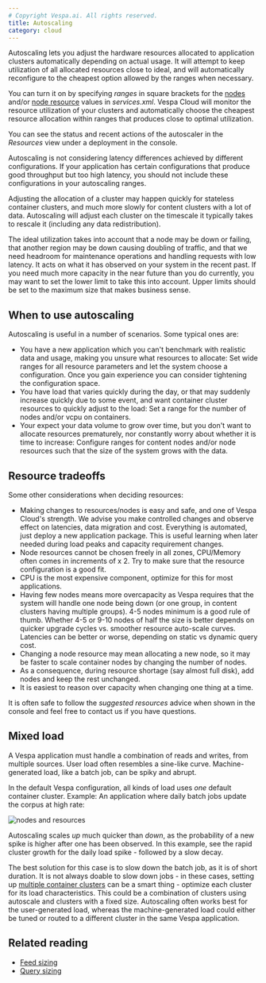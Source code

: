 ```yaml
---
# Copyright Vespa.ai. All rights reserved.
title: Autoscaling
category: cloud
---
```


Autoscaling lets you adjust the hardware resources allocated to application clusters automatically
depending on actual usage.
It will attempt to keep utilization of all allocated resources close to ideal,
and will automatically reconfigure to the cheapest option allowed by the ranges when necessary.

You can turn it on by specifying *ranges* in square brackets for the
[nodes](/en/reference/services.html#nodes) and/or
[node resource](/en/reference/services.html#resources) values in *services.xml*.
Vespa Cloud will monitor the resource utilization of your clusters
and automatically choose the cheapest resource allocation within ranges that produces close to optimal utilization.

You can see the status and recent actions of the autoscaler in the *Resources* view
under a deployment in the console.

Autoscaling is not considering latency differences achieved by different configurations.
If your application has certain configurations that produce good throughput but too high latency,
you should not include these configurations in your autoscaling ranges.

Adjusting the allocation of a cluster may happen quickly for stateless container clusters,
and much more slowly for content clusters with a lot of data. Autoscaling will adjust each cluster
on the timescale it typically takes to rescale it (including any data redistribution).

The ideal utilization takes into account that a node may be down or failing,
that another region may be down causing doubling of traffic,
and that we need headroom for maintenance operations and handling requests with low latency.
It acts on what it has observed on your system in the recent past.
If you need much more capacity in the near future than you do currently,
you may want to set the lower limit to take this into account.
Upper limits should be set to the maximum size that makes business sense.

## When to use autoscaling

Autoscaling is useful in a number of scenarios. Some typical ones are:
* You have a new application which you can't benchmark with realistic data and usage,
  making you unsure what resources to allocate:
  Set wide ranges for all resource parameters and let the system choose a configuration. Once you gain experience
  you can consider tightening the configuration space.
* You have load that varies quickly during the day, or that may suddenly increase quickly due to some event,
  and want container cluster resources to quickly adjust to the load:
  Set a range for the number of nodes and/or vcpu on containers.
* Your expect your data volume to grow over time, but you don't want to allocate resources prematurely,
  nor constantly worry about whether it is time to increase: Configure ranges for content nodes and/or node
  resources such that the size of the system grows with the data.

## Resource tradeoffs

Some other considerations when deciding resources:
* Making changes to resources/nodes is easy and safe, and one of Vespa Cloud's strength.
  We advise you make controlled changes and observe effect on latencies, data migration and cost.
  Everything is automated, just deploy a new application package.
  This is useful learning when later needed during load peaks and capacity requirement changes.
* Node resources cannot be chosen freely in all zones, CPU/Memory often comes in increments of x 2.
  Try to make sure that the resource configuration is a good fit.
* CPU is the most expensive component, optimize for this for most applications.
* Having few nodes means more overcapacity as Vespa requires that the system will handle
  one node being down (or one group, in content clusters having multiple groups).
  4-5 nodes minimum is a good rule of thumb.
  Whether 4-5 or 9-10 nodes of half the size is better depends on
  quicker upgrade cycles vs. smoother resource auto-scale curves.
  Latencies can be better or worse, depending on static vs dynamic query cost.
* Changing a node resource may mean allocating a new node, so it may be faster to scale
  container nodes by changing the number of nodes.
* As a consequence, during resource shortage (say almost full disk),
  add nodes and keep the rest unchanged.
* It is easiest to reason over capacity when changing one thing at a time.

It is often safe to follow the *suggested resources* advice when shown in the console
and feel free to contact us if you have questions.

## Mixed load

A Vespa application must handle a combination of reads and writes, from multiple sources.
User load often resembles a sine-like curve.
Machine-generated load, like a batch job, can be spiky and abrupt.

In the default Vespa configuration, all kinds of load uses _one_ default container cluster.
Example: An application where daily batch jobs update the corpus at high rate:

![nodes and resources](/assets/img/load.png)

Autoscaling scales *up* much quicker than *down*, as the probability of a new spike
is higher after one has been observed.
In this example, see the rapid cluster growth for the daily load spike -
followed by a slow decay.

The best solution for this case is to slow down the batch job, as it is of short duration.
It is not always doable to slow down jobs - in these cases, setting up
[multiple container clusters](/en/operations-selfhosted/routing.html#multiple-container-clusters)
can be a smart thing - optimize each cluster for its load characteristics.
This could be a combination of clusters using autoscale and clusters with a fixed size.
Autoscaling often works best for the user-generated load,
whereas the machine-generated load could either be tuned
or routed to a different cluster in the same Vespa application.

## Related reading
* [Feed sizing](/en/performance/sizing-feeding.html)
* [Query sizing](/en/performance/sizing-search.html)
